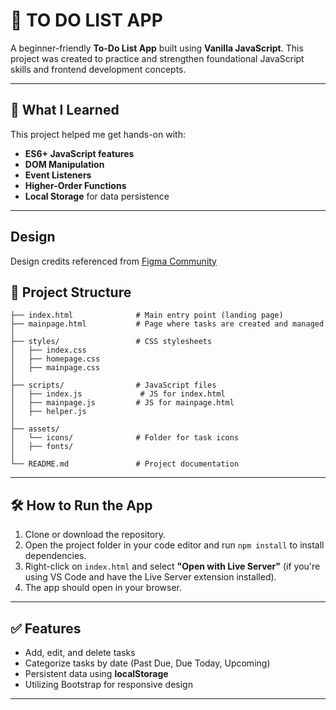 # 📝 TO DO LIST APP

A beginner-friendly **To-Do List App** built using **Vanilla JavaScript**. This project was created to practice and strengthen foundational JavaScript skills and frontend development concepts.

---

## 🚀 What I Learned

This project helped me get hands-on with:

- **ES6+ JavaScript features**
- **DOM Manipulation**
- **Event Listeners**
- **Higher-Order Functions**
- **Local Storage** for data persistence

---

## Design

Design credits referenced from [Figma Community](https://www.figma.com/community/file/1112736756305740770)

## 📂 Project Structure

```
├── index.html              # Main entry point (landing page)
├── mainpage.html           # Page where tasks are created and managed
│
├── styles/                 # CSS stylesheets
│   ├── index.css 
│   ├── homepage.css            
│   ├── mainpage.css        
│
├── scripts/                # JavaScript files
│   ├── index.js             # JS for index.html
│   ├── mainpage.js         # JS for mainpage.html
│   ├── helper.js
│
├── assets/                 
│   └── icons/              # Folder for task icons
│   ├── fonts/
│
└── README.md               # Project documentation
```

---

## 🛠 How to Run the App

1. Clone or download the repository.
2. Open the project folder in your code editor and run `npm install` to install dependencies.
3. Right-click on `index.html` and select **"Open with Live Server"** (if you're using VS Code and have the Live Server extension installed).
4. The app should open in your browser.

---

## ✅ Features

- Add, edit, and delete tasks
- Categorize tasks by date (Past Due, Due Today, Upcoming)
- Persistent data using **localStorage**
- Utilizing Bootstrap for responsive design 

---